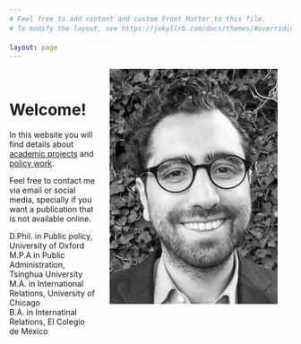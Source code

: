 ```yaml
---
# Feel free to add content and custom Front Matter to this file.
# To modify the layout, see https://jekyllrb.com/docs/themes/#overriding-theme-defaults

layout: page
---
```


<img src="/assets/personal.jpeg" width="300" style="float: right; margin-left: 25px; margin-right: 25px; margin-bottom: 25px;"/>

<br />

# Welcome!

In this website you will find details about [academic projects](/projects/) and [policy work](policy).

Feel free to contact me via email or social media, specially if you want a publication that is not available online.

D.Phil. in Public policy, University of Oxford<br />
M.P.A in Public Administration, Tsinghua University<br />
M.A. in International Relations, University of Chicago<br />
B.A. in Internatinal Relations, El Colegio de México

